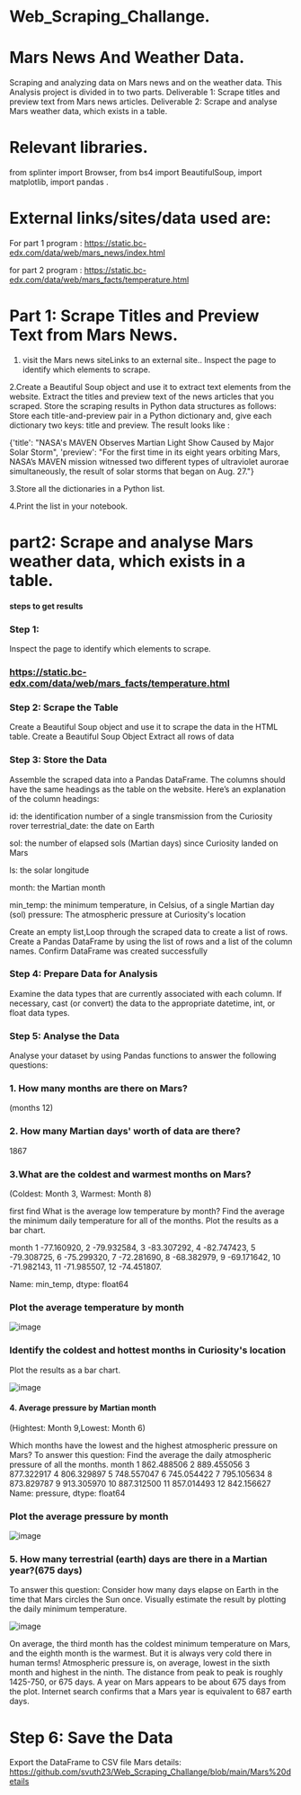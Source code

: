 # Web_Scraping_Challange.

# Mars News And  Weather Data.

Scraping and analyzing data on Mars news and on the weather data.
This Analysis project is divided in to two parts. 
Deliverable 1: Scrape titles and preview text from Mars news articles.
Deliverable 2: Scrape and analyse Mars weather data, which exists in a table.

# Relevant libraries.
from splinter import Browser,
from bs4 import BeautifulSoup,
import matplotlib,
import pandas .


# External links/sites/data used are:
For part 1 program : https://static.bc-edx.com/data/web/mars_news/index.html

for part 2  program : https://static.bc-edx.com/data/web/mars_facts/temperature.html

# Part 1: Scrape Titles and Preview Text from Mars News.

1. visit the Mars news siteLinks to an external site.. Inspect the page to identify which elements to scrape.

2.Create a Beautiful Soup object and use it to extract text elements from the website.
 Extract the titles and preview text of the news articles that you scraped. Store the scraping results in Python data structures as follows:
 Store each title-and-preview pair in a Python dictionary and, give each dictionary two keys: title and preview.
 The result looks like :

 {'title': "NASA's MAVEN Observes Martian Light Show Caused by Major Solar Storm", 
 'preview': "For the first time in its eight years orbiting Mars, NASA’s MAVEN mission witnessed two different types of ultraviolet aurorae simultaneously, 
  the result of solar storms that began on Aug. 27."}

3.Store all the dictionaries in a Python list.

4.Print the list in your notebook.

# part2: Scrape and analyse Mars weather data, which exists in a table.

#### steps to get results
### Step 1: 
Inspect the page to identify which elements to scrape.
### https://static.bc-edx.com/data/web/mars_facts/temperature.html

### Step 2: Scrape the Table
Create a Beautiful Soup object and use it to scrape the data in the HTML table.
 Create a Beautiful Soup Object
 Extract all rows of data


### Step 3: Store the Data
Assemble the scraped data into a Pandas DataFrame. The columns should have the same headings as the table on the website. Here’s an explanation of the column headings:

id: the identification number of a single transmission from the Curiosity rover
terrestrial_date: the date on Earth

sol: the number of elapsed sols (Martian days) since Curiosity landed on Mars

ls: the solar longitude

month: the Martian month

min_temp: the minimum temperature, in Celsius, of a single Martian day (sol)
pressure: The atmospheric pressure at Curiosity's location

Create an empty list,Loop through the scraped data to create a list of rows.
Create a Pandas DataFrame by using the list of rows and a list of the column names.
Confirm DataFrame was created successfully

### Step 4: Prepare Data for Analysis
Examine the data types that are currently associated with each column. If necessary, cast (or convert) the data to the appropriate datetime, int, or float data types.
### Step 5: Analyse the Data
Analyse your dataset by using Pandas functions to answer the following questions:
### 1. How many months are there on Mars? 
(months 12)

### 2. How many Martian days' worth of data are there?
1867
### 3.What are the coldest and warmest months on Mars?
(Coldest: Month 3, Warmest: Month 8)

first find What is the average low temperature by month? 
Find the average the minimum daily temperature for all of the months.
Plot the results as a bar chart.

month
1    -77.160920,
2    -79.932584,
3    -83.307292,
4    -82.747423,
5    -79.308725,
6    -75.299320,
7    -72.281690,
8    -68.382979,
9    -69.171642,
10   -71.982143,
11   -71.985507,
12   -74.451807.

Name: min_temp, dtype: float64

### Plot the average temperature by month
![image](https://github.com/svuth23/Web_Scraping_Challange/assets/136966712/c32cd60f-9e25-4768-b48a-b5ce9239b5b0)

### Identify the coldest and hottest months in Curiosity's location
Plot the results as a bar chart.

![image](https://github.com/svuth23/Web_Scraping_Challange/assets/136966712/86c6e6a3-ce2d-469b-95a3-88724017499e)


#### 4. Average pressure by Martian month
(Hightest: Month 9,Lowest: Month 6)

Which months have the lowest and the highest atmospheric pressure on Mars? To answer this question:
Find the average the daily atmospheric pressure of all the months.
month
1     862.488506
2     889.455056
3     877.322917
4     806.329897
5     748.557047
6     745.054422
7     795.105634
8     873.829787
9     913.305970
10    887.312500
11    857.014493
12    842.156627
Name: pressure, dtype: float64
### Plot the average pressure by month
![image](https://github.com/svuth23/Web_Scraping_Challange/assets/136966712/62e60f02-5650-4e10-948c-6baa8371983e)

### 5. How many terrestrial (earth) days are there in a Martian year?(675 days)
To answer this question:
Consider how many days elapse on Earth in the time that Mars circles the Sun once.
Visually estimate the result by plotting the daily minimum temperature.

![image](https://github.com/svuth23/Web_Scraping_Challange/assets/136966712/d0d6c34f-266a-4030-9f1b-f4f6c0a84e20)

On average, the third month has the coldest minimum temperature on Mars, and the eighth month is the warmest. But it is always very cold there in human terms!
Atmospheric pressure is, on average, lowest in the sixth month and highest in the ninth.
The distance from peak to peak is roughly 1425-750, or 675 days. A year on Mars appears to be about 675 days from the plot. Internet search confirms that a Mars year is equivalent to 687 earth days.

# Step 6: Save the Data
Export the DataFrame to  CSV file 
 Mars details: https://github.com/svuth23/Web_Scraping_Challange/blob/main/Mars%20details
